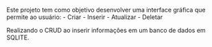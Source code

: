 Este projeto tem como objetivo desenvolver uma interface gráfica que permite ao usuário:
    - Criar
    - Inserir
    - Atualizar
    - Deletar

Realizando o CRUD ao inserir informações em um banco de dados em SQLITE. 